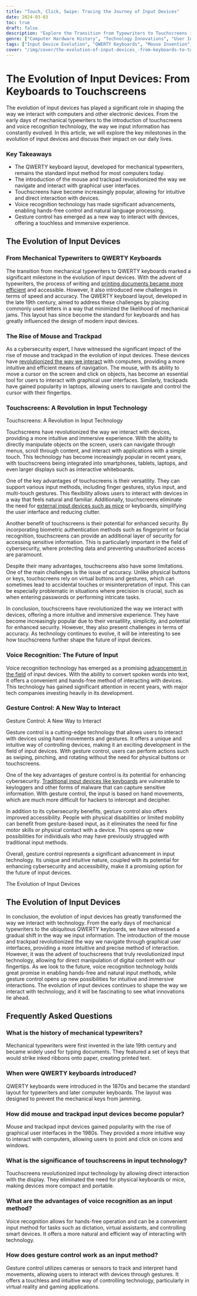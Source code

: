```yaml
---
title: "Touch, Click, Swipe: Tracing the Journey of Input Devices"
date: 2024-03-03
toc: true
draft: false
description: "Explore the Transition from Typewriters to Touchscreens in Input Devices. Learn about the innovation that changed our digital interactions!"
genre: ["Computer Hardware History", "Technology Innovations", "User Interface Development", "Digital Interaction Evolution", "Computer Accessories Trends", "Tech Milestones", "Ergonomic Device Design", "Multimedia Interaction", "Smart Device Integration", "Interface Usability Studies"]
tags: ["Input Device Evolution", "QWERTY Keyboards", "Mouse Invention", "Trackpad Integration", "Touchscreen Technology", "Voice Recognition Progress", "Gesture Control Advancements", "Typewriter History", "Graphical User Interfaces", "Natural Language Processing", "Direct Manipulation Interfaces", "Hands-Free Control", "Mechanical Typewriters", "Key Layout Design", "Pointing Devices", "Precision Navigation", "Multi-Touch Gestures", "User-Centered Design", "Interactive Screens", "Speech-to-Text", "Virtual Assistants", "Motion Detection", "Haptic Feedback", "Wearable Technology", "Keyboard-Mouse Combo", "Smartphone Interface", "Tablet Input Methods", "Computer Peripherals", "Advanced User Interfaces", "Cybersecurity Implications"]
cover: "/img/cover/the-evolution-of-input-devices_-from-keyboards-to-touchscreens.jpeg"
---
```


The Evolution of Input Devices: From Keyboards to Touchscreens
==============================================================

The evolution of input devices has played a significant role in shaping the way we interact with computers and other electronic devices. From the early days of mechanical typewriters to the introduction of touchscreens and voice recognition technology, the way we input information has constantly evolved. In this article, we will explore the key milestones in the evolution of input devices and discuss their impact on our daily lives.

### Key Takeaways

*   The QWERTY keyboard layout, developed for mechanical typewriters, remains the standard input method for most computers today.
*   The introduction of the mouse and trackpad revolutionized the way we navigate and interact with graphical user interfaces.
*   Touchscreens have become increasingly popular, allowing for intuitive and direct interaction with devices.
*   Voice recognition technology has made significant advancements, enabling hands-free control and natural language processing.
*   Gesture control has emerged as a new way to interact with devices, offering a touchless and immersive experience.

The Evolution of Input Devices
------------------------------

### From Mechanical Typewriters to QWERTY Keyboards

The transition from mechanical typewriters to QWERTY keyboards marked a significant milestone in the evolution of input devices. With the advent of typewriters, the process of writing and [printing documents became more efficient](https://study.com/learn/lesson/computer-peripherals.html) and accessible. However, it also introduced new challenges in terms of speed and accuracy. The QWERTY keyboard layout, developed in the late 19th century, aimed to address these challenges by placing commonly used letters in a way that minimized the likelihood of mechanical jams. This layout has since become the standard for keyboards and has greatly influenced the design of modern input devices.

### The Rise of Mouse and Trackpad

As a cybersecurity expert, I have witnessed the significant impact of the rise of mouse and trackpad in the evolution of input devices. These devices have [revolutionized the way we interact](https://ts2.shop/en/posts/the-renaissance-of-slide-out-keyboards-in-modern-smartphones) with computers, providing a more intuitive and efficient means of navigation. The mouse, with its ability to move a cursor on the screen and click on objects, has become an essential tool for users to interact with graphical user interfaces. Similarly, trackpads have gained popularity in laptops, allowing users to navigate and control the cursor with their fingertips.

### Touchscreens: A Revolution in Input Technology

Touchscreens: A Revolution in Input Technology

Touchscreens have revolutionized the way we interact with devices, providing a more intuitive and immersive experience. With the ability to directly manipulate objects on the screen, users can navigate through menus, scroll through content, and interact with applications with a simple touch. This technology has become increasingly popular in recent years, with touchscreens being integrated into smartphones, tablets, laptops, and even larger displays such as interactive whiteboards.

One of the key advantages of touchscreens is their versatility. They can support various input methods, including finger gestures, stylus input, and multi-touch gestures. This flexibility allows users to interact with devices in a way that feels natural and familiar. Additionally, touchscreens eliminate the need for [external input devices such as mice](https://medium.com/@codedconversations/understanding-the-basics-029a6a8ab2ee) or keyboards, simplifying the user interface and reducing clutter.

Another benefit of touchscreens is their potential for enhanced security. By incorporating biometric authentication methods such as fingerprint or facial recognition, touchscreens can provide an additional layer of security for accessing sensitive information. This is particularly important in the field of cybersecurity, where protecting data and preventing unauthorized access are paramount.

Despite their many advantages, touchscreens also have some limitations. One of the main challenges is the issue of accuracy. Unlike physical buttons or keys, touchscreens rely on virtual buttons and gestures, which can sometimes lead to accidental touches or misinterpretation of input. This can be especially problematic in situations where precision is crucial, such as when entering passwords or performing intricate tasks.

In conclusion, touchscreens have revolutionized the way we interact with devices, offering a more intuitive and immersive experience. They have become increasingly popular due to their versatility, simplicity, and potential for enhanced security. However, they also present challenges in terms of accuracy. As technology continues to evolve, it will be interesting to see how touchscreens further shape the future of input devices.

### Voice Recognition: The Future of Input

Voice recognition technology has emerged as a promising [advancement in the field](https://en.wikipedia.org/wiki/History_of_the_graphical_user_interface) of input devices. With the ability to convert spoken words into text, it offers a convenient and hands-free method of interacting with devices. This technology has gained significant attention in recent years, with major tech companies investing heavily in its development.

### Gesture Control: A New Way to Interact

Gesture Control: A New Way to Interact

Gesture control is a cutting-edge technology that allows users to interact with devices using hand movements and gestures. It offers a unique and intuitive way of controlling devices, making it an exciting development in the field of input devices. With gesture control, users can perform actions such as swiping, pinching, and rotating without the need for physical buttons or touchscreens.

One of the key advantages of gesture control is its potential for enhancing cybersecurity. [Traditional input devices like keyboards](https://hasonss.com/blogs/phases-of-generations-of-computers/) are vulnerable to keyloggers and other forms of malware that can capture sensitive information. With gesture control, the input is based on hand movements, which are much more difficult for hackers to intercept and decipher.

In addition to its cybersecurity benefits, gesture control also offers improved accessibility. People with physical disabilities or limited mobility can benefit from gesture-based input, as it eliminates the need for fine motor skills or physical contact with a device. This opens up new possibilities for individuals who may have previously struggled with traditional input methods.

Overall, gesture control represents a significant advancement in input technology. Its unique and intuitive nature, coupled with its potential for enhancing cybersecurity and accessibility, make it a promising option for the future of input devices.

The Evolution of Input Devices

The Evolution of Input Devices
------------------------------

In conclusion, the evolution of input devices has greatly transformed the way we interact with technology. From the early days of mechanical typewriters to the ubiquitous QWERTY keyboards, we have witnessed a gradual shift in the way we input information. The introduction of the mouse and trackpad revolutionized the way we navigate through graphical user interfaces, providing a more intuitive and precise method of interaction. However, it was the advent of touchscreens that truly revolutionized input technology, allowing for direct manipulation of digital content with our fingertips. As we look to the future, voice recognition technology holds great promise in enabling hands-free and natural input methods, while gesture control opens up new possibilities for intuitive and immersive interactions. The evolution of input devices continues to shape the way we interact with technology, and it will be fascinating to see what innovations lie ahead.

Frequently Asked Questions
--------------------------

### What is the history of mechanical typewriters?

Mechanical typewriters were first invented in the late 19th century and became widely used for typing documents. They featured a set of keys that would strike inked ribbons onto paper, creating printed text.

### When were QWERTY keyboards introduced?

QWERTY keyboards were introduced in the 1870s and became the standard layout for typewriters and later computer keyboards. The layout was designed to prevent the mechanical keys from jamming.

### How did mouse and trackpad input devices become popular?

Mouse and trackpad input devices gained popularity with the rise of graphical user interfaces in the 1980s. They provided a more intuitive way to interact with computers, allowing users to point and click on icons and windows.

### What is the significance of touchscreens in input technology?

Touchscreens revolutionized input technology by allowing direct interaction with the display. They eliminated the need for physical keyboards or mice, making devices more compact and portable.

### What are the advantages of voice recognition as an input method?

Voice recognition allows for hands-free operation and can be a convenient input method for tasks such as dictation, virtual assistants, and controlling smart devices. It offers a more natural and efficient way of interacting with technology.

### How does gesture control work as an input method?

Gesture control utilizes cameras or sensors to track and interpret hand movements, allowing users to interact with devices through gestures. It offers a touchless and intuitive way of controlling technology, particularly in virtual reality and gaming applications.
